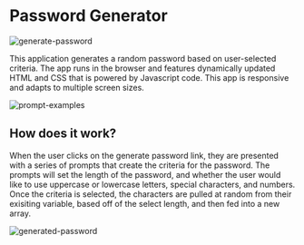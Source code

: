 # Password Generator

<img scr="https://kecoston.github.io/generate-password/assets/generate-password.jpg" alt="generate-password">

This application generates a random password based on user-selected criteria. The app runs in the browser and features dynamically updated HTML and CSS that is powered by Javascript code. This app is responsive and adapts to multiple screen sizes. 

<img scr="https://kecoston.github.io/generate-password/assets/generate-password-prompts.jpg" alt="prompt-examples">

## How does it work? 

When the user clicks on the generate password link, they are presented with a series of prompts that create the criteria for the password. The prompts will set the length of the password, and whether the user would like to use uppercase or lowercase letters, special characters, and numbers. Once the criteria is selected, the characters are pulled at random from their exisiting variable, based off of the select length, and then fed into a new array. 

<img scr="https://kecoston.github.io/generate-password/assets/generated-password.jpg" alt="generated-password">
